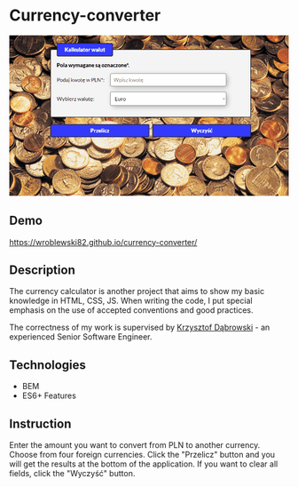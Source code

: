 # Currency-converter

![Animated page image](images/currency-converter.gif)

## Demo

https://wroblewski82.github.io/currency-converter/

## Description

The currency calculator is another project that aims to show my basic knowledge in HTML, CSS, JS. When writing the code,
I put special emphasis on the use of accepted conventions and good practices.

The correctness of my work is supervised by [Krzysztof Dąbrowski](https://www.linkedin.com/in/dabrowskisoftware) - an experienced Senior Software Engineer.

## Technologies

- BEM
- ES6+ Features

## Instruction

Enter the amount you want to convert from PLN to another currency. Choose from four foreign currencies.
Click the "Przelicz" button and you will get the results at the bottom of the application.
If you want to clear all fields, click the "Wyczyść" button.
